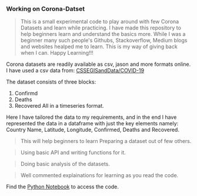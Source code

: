 ### Working on Corona-Datset 
>This is a small experimental code to play around with few Corona Datasets and learn while practicing.
I have made this repository to help beginners learn and understand the basics more.
While I was a beginner many such people's Githubs, Stackoverflow, Medium blogs and websites healped me to learn.
This is my way of giving back when I can.
>Happy Learning!!!

Corona datasets are readily available as csv, jason and more formats online.
I have used a csv data from: [CSSEGISandData/COVID-19](https://github.com/CSSEGISandData/COVID-19/tree/master/csse_covid_19_data/csse_covid_19_time_series) 

The dataset consists of three blocks:
  1. Confirmd
  2. Deaths
  3. Recovered
 All in a timeseries format.
 
Here I have tailored the data to my requirements, and in the end I have represented the data in a dataframe with just the key elements namely: Country Name, Latitude, Longitude, Confirmed, Deaths and Recovered. 
 
>This will help beginners to learn Preparing a dataset out of few others.

>Using basic API and writing functions for it.

>Doing basic analysis of the datasets.

>Well commented explainations for learning as you read the code.


Find the [Python Notebook](https://github.com/aravind-naidu/Corona-Datset/blob/master/CoronaDataSet.ipynb) to access the code.
